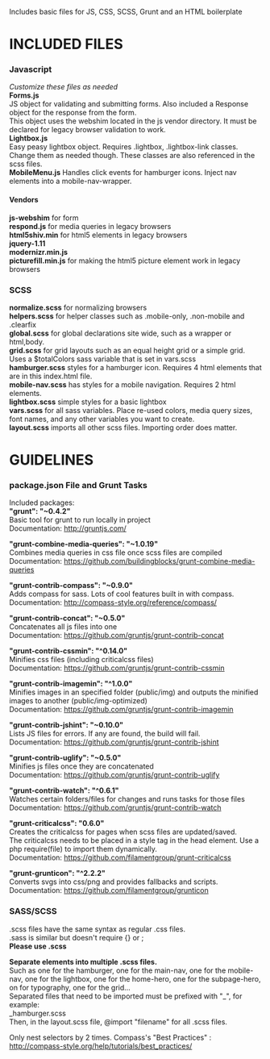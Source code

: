 Includes basic files for JS, CSS, SCSS, Grunt and an HTML boilerplate

# INCLUDED FILES  

### Javascript
*Customize these files as needed*  
**Forms.js**  
JS object for validating and submitting forms. Also included a Response object for the response from the form.   
This object uses the webshim located in the js vendor directory. It must be declared for legacy browser validation to work.  
 **Lightbox.js**  
 Easy peasy lightbox object. Requires .lightbox, .lightbox-link classes. Change them as needed though. These classes are also referenced in the scss files.  
 **MobileMenu.js**
 Handles click events for hamburger icons. Inject nav elements into a mobile-nav-wrapper.   
 #### Vendors ####
 **js-webshim** for form  
 **respond.js** for media queries in legacy browsers  
 **html5shiv.min** for html5 elements in legacy browsers  
 **jquery-1.11**  
 **modernizr.min.js**  
 **picturefill.min.js** for making the html5 picture element work in legacy browsers  
 
### SCSS ###    
**normalize.scss** for normalizing browsers  
**helpers.scss** for helper classes such as .mobile-only, .non-mobile and .clearfix  
**global.scss** for global declarations site wide, such as a wrapper or html,body.  
**grid.scss** for grid layouts such as an equal height grid or a simple grid. Uses a $totalColors sass variable that is set in vars.scss  
**hamburger.scss** styles for a hamburger icon. Requires 4 html elements that are in this index.html file.  
**mobile-nav.scss** has styles for a mobile navigation. Requires 2 html elements.  
**lightbox.scss** simple styles for a basic lightbox  
**vars.scss** for all sass variables. Place re-used colors, media query sizes, font names, and any other variables you want to create.  
**layout.scss** imports all other scss files. Importing order does matter.  

# GUIDELINES  
### package.json File and Grunt Tasks
Included packages:  
**"grunt": "~0.4.2"**  
Basic tool for grunt to run locally in project  
Documentation: http://gruntjs.com/  

**"grunt-combine-media-queries": "~1.0.19"**  
Combines media queries in css file once scss files are compiled  
Documentation: https://github.com/buildingblocks/grunt-combine-media-queries

**"grunt-contrib-compass": "~0.9.0"**  
Adds compass for sass. Lots of cool features built in with compass.  
Documentation: http://compass-style.org/reference/compass/

**"grunt-contrib-concat": "~0.5.0"**  
Concatenates all js files into one  
Documentation: https://github.com/gruntjs/grunt-contrib-concat

**"grunt-contrib-cssmin": "^0.14.0"**  
Minifies css files (including criticalcss files)  
Documentation: https://github.com/gruntjs/grunt-contrib-cssmin

**"grunt-contrib-imagemin": "^1.0.0"**  
Minifies images in an specified folder (public/img) and outputs the minified images to another (public/img-optimized)  
Documentation: https://github.com/gruntjs/grunt-contrib-imagemin

**"grunt-contrib-jshint": "~0.10.0"**  
Lists JS files for errors. If any are found, the build will fail.  
Documentation: https://github.com/gruntjs/grunt-contrib-jshint

**"grunt-contrib-uglify": "~0.5.0"**  
Minifies js files once they are concatenated  
Documentation: https://github.com/gruntjs/grunt-contrib-uglify

**"grunt-contrib-watch": "^0.6.1"**  
Watches certain folders/files for changes and runs tasks for those files  
Documentation: https://github.com/gruntjs/grunt-contrib-watch

**"grunt-criticalcss": "0.6.0"**  
Creates the criticalcss for pages when scss files are updated/saved.  
The criticalcss needs to be placed in a style tag in the head element. Use a php require(file) to import them dynamically.  
Documentation: https://github.com/filamentgroup/grunt-criticalcss

**"grunt-grunticon": "^2.2.2"**  
Converts svgs into css/png and provides fallbacks and scripts.  
Documentation: https://github.com/filamentgroup/grunticon


### SASS/SCSS
.scss files have the same syntax as regular .css files.  
.sass is similar but doesn't require {} or ;  
**Please use .scss**

**Separate elements into multiple .scss files.**   
Such as one for the hamburger, one for the main-nav, one for the mobile-nav, one for the lightbox, one for the home-hero, one for the subpage-hero, on for typography, one for the grid...  
Separated files that need to be imported must be prefixed with "_", for example:  
_hamburger.scss  
Then, in the layout.scss file, @import "filename" for all .scss files.  

Only nest selectors by 2 times. 
Compass's "Best Practices" : http://compass-style.org/help/tutorials/best_practices/